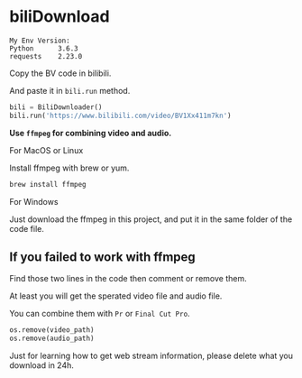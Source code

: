 # biliDownload

```
My Env Version:
Python 		3.6.3
requests	2.23.0
```





Copy the BV code in bilibili.

And paste it in `bili.run` method.

```python
bili = BiliDownloader()
bili.run('https://www.bilibili.com/video/BV1Xx411m7kn')
```



**Use `ffmpeg` for combining video and audio.**



For MacOS or Linux

Install ffmpeg with brew or yum.

```bash
brew install ffmpeg
```



For Windows

Just download the ffmpeg in this project, and put it in the same folder of the code file.



## If you failed to work with ffmpeg

Find those two lines in the code then comment or remove them.

At least you will get the sperated video file and audio file.

You can combine them with `Pr` or `Final Cut Pro`.

```python
os.remove(video_path)
os.remove(audio_path)
```



Just for learning how to get web stream information, please delete what you download in 24h. 